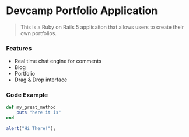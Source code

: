 # Devcamp Portfolio Application

> This is a Ruby on Rails 5 applicaiton that allows users to create their own portfolios.

### Features
- Real time chat engine for comments
- Blog
- Portfolio
- Drag & Drop interface

### Code Example

```ruby
def my_great_method
    puts "here it is"
end
```

```javascript
alert("Hi There!");
```